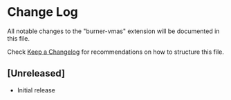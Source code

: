 # Change Log

All notable changes to the "burner-vmas" extension will be documented in this file.

Check [Keep a Changelog](http://keepachangelog.com/) for recommendations on how to structure this file.

## [Unreleased]

- Initial release